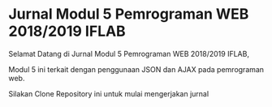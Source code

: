 # Jurnal Modul 5 Pemrograman WEB 2018/2019 IFLAB

Selamat Datang di Jurnal Modul 5 Pemrograman WEB 2018/2019 IFLAB,

Modul 5 ini terkait dengan penggunaan JSON dan AJAX pada pemrograman web.

Silakan Clone Repository ini untuk mulai mengerjakan jurnal
